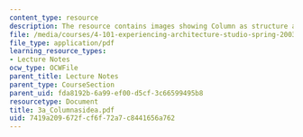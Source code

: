 ```yaml
---
content_type: resource
description: The resource contains images showing Column as structure and idea.
file: /media/courses/4-101-experiencing-architecture-studio-spring-2003/7419a209672fcf6f72a7c8441656a762_3a_Columnasidea.pdf
file_type: application/pdf
learning_resource_types:
- Lecture Notes
ocw_type: OCWFile
parent_title: Lecture Notes
parent_type: CourseSection
parent_uid: fda8192b-6a99-ef00-d5cf-3c66599495b8
resourcetype: Document
title: 3a_Columnasidea.pdf
uid: 7419a209-672f-cf6f-72a7-c8441656a762
---
```

